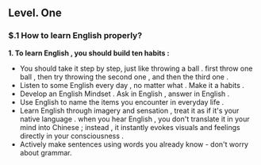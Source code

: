 ## Level. One

### $.1 How to learn English properly?

**1. To learn English ,  you should build ten habits :**

- You should take it step by step, just like throwing a ball .  first throw one ball , then try throwing the second one ,  and then the third one .
- Listen to some English every day ,  no matter what .  Make it a habits .
- Develop an English Mindset . Ask in English , answer in English .
- Use English to name the items you encounter in everyday life .
- Learn English through imagery and sensation ,  treat it as if it's your native language .  when you hear English ,  you don't translate it in your mind into Chinese ;  instead ,  it instantly evokes visuals and feelings directly in your consciousness .
- Actively make sentences using words you already know - don't worry about grammar.